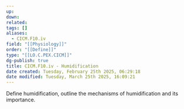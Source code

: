 ```yaml
---
up: 
down: 
related: 
tags: []
aliases:
  - CICM.F10.iv
field: "[[Physiology]]"
order: "[[Define]]"
type: "[[LO.C.PEX.CICM]]"
dg-publish: true
title: CICM.F10.iv - Humidification
date created: Tuesday, February 25th 2025, 06:29:18
date modified: Tuesday, March 25th 2025, 16:09:21
---
```


Define humidification, outline the mechanisms of humidification and its importance.
